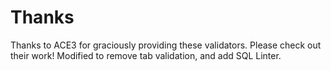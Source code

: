 # Thanks
Thanks to ACE3 for graciously providing these validators. Please check out their work! Modified to remove tab validation, and add SQL Linter.